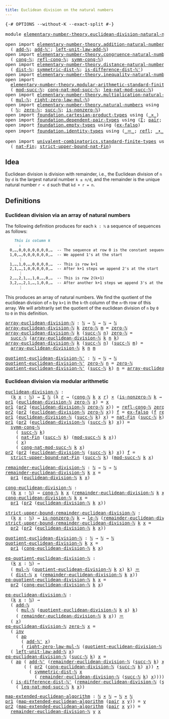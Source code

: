 ```yaml
---
title: Euclidean division on the natural numbers
---
```


<pre class="Agda"><a id="67" class="Symbol">{-#</a> <a id="71" class="Keyword">OPTIONS</a> <a id="79" class="Pragma">--without-K</a> <a id="91" class="Pragma">--exact-split</a> <a id="105" class="Symbol">#-}</a>

<a id="110" class="Keyword">module</a> <a id="117" href="elementary-number-theory.euclidean-division-natural-numbers.html" class="Module">elementary-number-theory.euclidean-division-natural-numbers</a> <a id="177" class="Keyword">where</a>

<a id="184" class="Keyword">open</a> <a id="189" class="Keyword">import</a> <a id="196" href="elementary-number-theory.addition-natural-numbers.html" class="Module">elementary-number-theory.addition-natural-numbers</a> <a id="246" class="Keyword">using</a>
  <a id="254" class="Symbol">(</a> <a id="256" href="elementary-number-theory.addition-natural-numbers.html#1096" class="Function">add-ℕ</a><a id="261" class="Symbol">;</a> <a id="263" href="elementary-number-theory.addition-natural-numbers.html#1169" class="Function">add-ℕ&#39;</a><a id="269" class="Symbol">;</a> <a id="271" href="elementary-number-theory.addition-natural-numbers.html#1464" class="Function">left-unit-law-add-ℕ</a><a id="290" class="Symbol">)</a>
<a id="292" class="Keyword">open</a> <a id="297" class="Keyword">import</a> <a id="304" href="elementary-number-theory.congruence-natural-numbers.html" class="Module">elementary-number-theory.congruence-natural-numbers</a> <a id="356" class="Keyword">using</a>
  <a id="364" class="Symbol">(</a> <a id="366" href="elementary-number-theory.congruence-natural-numbers.html#1636" class="Function">cong-ℕ</a><a id="372" class="Symbol">;</a> <a id="374" href="elementary-number-theory.congruence-natural-numbers.html#2602" class="Function">refl-cong-ℕ</a><a id="385" class="Symbol">;</a> <a id="387" href="elementary-number-theory.congruence-natural-numbers.html#2882" class="Function">symm-cong-ℕ</a><a id="398" class="Symbol">)</a>
<a id="400" class="Keyword">open</a> <a id="405" class="Keyword">import</a> <a id="412" href="elementary-number-theory.distance-natural-numbers.html" class="Module">elementary-number-theory.distance-natural-numbers</a> <a id="462" class="Keyword">using</a>
  <a id="470" class="Symbol">(</a> <a id="472" href="elementary-number-theory.distance-natural-numbers.html#1255" class="Function">dist-ℕ</a><a id="478" class="Symbol">;</a> <a id="480" href="elementary-number-theory.distance-natural-numbers.html#2322" class="Function">symmetric-dist-ℕ</a><a id="496" class="Symbol">;</a> <a id="498" href="elementary-number-theory.distance-natural-numbers.html#9708" class="Function">is-difference-dist-ℕ&#39;</a><a id="519" class="Symbol">)</a>
<a id="521" class="Keyword">open</a> <a id="526" class="Keyword">import</a> <a id="533" href="elementary-number-theory.inequality-natural-numbers.html" class="Module">elementary-number-theory.inequality-natural-numbers</a> <a id="585" class="Keyword">using</a> <a id="591" class="Symbol">(</a><a id="592" href="elementary-number-theory.inequality-natural-numbers.html#2079" class="Function">le-ℕ</a><a id="596" class="Symbol">)</a>
<a id="598" class="Keyword">open</a> <a id="603" class="Keyword">import</a>
  <a id="612" href="elementary-number-theory.modular-arithmetic-standard-finite-types.html" class="Module">elementary-number-theory.modular-arithmetic-standard-finite-types</a> <a id="678" class="Keyword">using</a>
  <a id="686" class="Symbol">(</a> <a id="688" href="elementary-number-theory.modular-arithmetic-standard-finite-types.html#2844" class="Function">mod-succ-ℕ</a><a id="698" class="Symbol">;</a> <a id="700" href="elementary-number-theory.modular-arithmetic-standard-finite-types.html#3602" class="Function">cong-nat-mod-succ-ℕ</a><a id="719" class="Symbol">;</a> <a id="721" href="elementary-number-theory.modular-arithmetic-standard-finite-types.html#32991" class="Function">leq-nat-mod-succ-ℕ</a><a id="739" class="Symbol">)</a>
<a id="741" class="Keyword">open</a> <a id="746" class="Keyword">import</a> <a id="753" href="elementary-number-theory.multiplication-natural-numbers.html" class="Module">elementary-number-theory.multiplication-natural-numbers</a> <a id="809" class="Keyword">using</a>
  <a id="817" class="Symbol">(</a> <a id="819" href="elementary-number-theory.multiplication-natural-numbers.html#1286" class="Function">mul-ℕ</a><a id="824" class="Symbol">;</a> <a id="826" href="elementary-number-theory.multiplication-natural-numbers.html#1815" class="Function">right-zero-law-mul-ℕ</a><a id="846" class="Symbol">)</a>
<a id="848" class="Keyword">open</a> <a id="853" class="Keyword">import</a> <a id="860" href="elementary-number-theory.natural-numbers.html" class="Module">elementary-number-theory.natural-numbers</a> <a id="901" class="Keyword">using</a>
  <a id="909" class="Symbol">(</a> <a id="911" href="elementary-number-theory.natural-numbers.html#1530" class="Datatype">ℕ</a><a id="912" class="Symbol">;</a> <a id="914" href="elementary-number-theory.natural-numbers.html#1551" class="InductiveConstructor">zero-ℕ</a><a id="920" class="Symbol">;</a> <a id="922" href="elementary-number-theory.natural-numbers.html#1564" class="InductiveConstructor">succ-ℕ</a><a id="928" class="Symbol">;</a> <a id="930" href="elementary-number-theory.natural-numbers.html#2011" class="Function">is-nonzero-ℕ</a><a id="942" class="Symbol">)</a>
<a id="944" class="Keyword">open</a> <a id="949" class="Keyword">import</a> <a id="956" href="foundation.cartesian-product-types.html" class="Module">foundation.cartesian-product-types</a> <a id="991" class="Keyword">using</a> <a id="997" class="Symbol">(</a><a id="998" href="foundation-core.cartesian-product-types.html#590" class="Function Operator">_×_</a><a id="1001" class="Symbol">)</a>
<a id="1003" class="Keyword">open</a> <a id="1008" class="Keyword">import</a> <a id="1015" href="foundation.dependent-pair-types.html" class="Module">foundation.dependent-pair-types</a> <a id="1047" class="Keyword">using</a> <a id="1053" class="Symbol">(</a><a id="1054" href="foundation-core.dependent-pair-types.html#515" class="Record">Σ</a><a id="1055" class="Symbol">;</a> <a id="1057" href="foundation-core.dependent-pair-types.html#588" class="InductiveConstructor">pair</a><a id="1061" class="Symbol">;</a> <a id="1063" href="foundation-core.dependent-pair-types.html#605" class="Field">pr1</a><a id="1066" class="Symbol">;</a> <a id="1068" href="foundation-core.dependent-pair-types.html#617" class="Field">pr2</a><a id="1071" class="Symbol">)</a>
<a id="1073" class="Keyword">open</a> <a id="1078" class="Keyword">import</a> <a id="1085" href="foundation.empty-types.html" class="Module">foundation.empty-types</a> <a id="1108" class="Keyword">using</a> <a id="1114" class="Symbol">(</a><a id="1115" href="foundation-core.empty-types.html#1160" class="Function">ex-falso</a><a id="1123" class="Symbol">)</a>
<a id="1125" class="Keyword">open</a> <a id="1130" class="Keyword">import</a> <a id="1137" href="foundation.identity-types.html" class="Module">foundation.identity-types</a> <a id="1163" class="Keyword">using</a> <a id="1169" class="Symbol">(</a><a id="1170" href="foundation-core.identity-types.html#1865" class="Function Operator">_＝_</a><a id="1173" class="Symbol">;</a> <a id="1175" href="foundation-core.identity-types.html#1820" class="InductiveConstructor">refl</a><a id="1179" class="Symbol">;</a> <a id="1181" href="foundation-core.identity-types.html#2425" class="Function Operator">_∙_</a><a id="1184" class="Symbol">;</a> <a id="1186" href="foundation-core.identity-types.html#2729" class="Function">inv</a><a id="1189" class="Symbol">;</a> <a id="1191" href="foundation-core.identity-types.html#4003" class="Function">ap</a><a id="1193" class="Symbol">)</a>

<a id="1196" class="Keyword">open</a> <a id="1201" class="Keyword">import</a> <a id="1208" href="univalent-combinatorics.standard-finite-types.html" class="Module">univalent-combinatorics.standard-finite-types</a> <a id="1254" class="Keyword">using</a>
  <a id="1262" class="Symbol">(</a> <a id="1264" href="univalent-combinatorics.standard-finite-types.html#5339" class="Function">nat-Fin</a><a id="1271" class="Symbol">;</a> <a id="1273" href="univalent-combinatorics.standard-finite-types.html#5442" class="Function">strict-upper-bound-nat-Fin</a><a id="1299" class="Symbol">)</a>
</pre>
## Idea

Euclidean division is division with remainder, i.e., the Euclidean division of `n` by `d` is the largest natural number `k ≤ n/d`, and the remainder is the unique natural number `r < d` such that `kd + r = n`.

## Definitions

### Euclidean division via an array of natural numbers

The following definition produces for each `k : ℕ` a sequence of sequences as follows:

```md
    This is column k
      ↓
  0,…,0,0,0,0,0,0,0,…  -- The sequence at row 0 is the constant sequence
  1,0,…,0,0,0,0,0,0,…  -- We append 1's at the start
      ⋮
  1,…,1,0,…,0,0,0,0,…  -- This is row k+1    
  2,1,…,1,0,0,0,0,0,…  -- After k+1 steps we append 2's at the start
      ⋮
  2,…,2,1,…,1,0,…,0,…  -- This is row 2(k+1)
  3,2,…,2,1,…,1,0,0,…  -- After another k+1 steps we append 3's at the start
      ⋮
```

This produces an array of natural numbers. We find the quotient of the euclidean division of `n` by `k+1` in the `k`-th column of the `n`-th row of this array. We will arbitrarily set the quotient of the euclidean division of `n` by `0` to `0` in this definition.

<pre class="Agda"><a id="array-euclidean-division-ℕ"></a><a id="2386" href="elementary-number-theory.euclidean-division-natural-numbers.html#2386" class="Function">array-euclidean-division-ℕ</a> <a id="2413" class="Symbol">:</a> <a id="2415" href="elementary-number-theory.natural-numbers.html#1530" class="Datatype">ℕ</a> <a id="2417" class="Symbol">→</a> <a id="2419" href="elementary-number-theory.natural-numbers.html#1530" class="Datatype">ℕ</a> <a id="2421" class="Symbol">→</a> <a id="2423" href="elementary-number-theory.natural-numbers.html#1530" class="Datatype">ℕ</a> <a id="2425" class="Symbol">→</a> <a id="2427" href="elementary-number-theory.natural-numbers.html#1530" class="Datatype">ℕ</a>
<a id="2429" href="elementary-number-theory.euclidean-division-natural-numbers.html#2386" class="Function">array-euclidean-division-ℕ</a> <a id="2456" href="elementary-number-theory.euclidean-division-natural-numbers.html#2456" class="Bound">k</a> <a id="2458" href="elementary-number-theory.natural-numbers.html#1551" class="InductiveConstructor">zero-ℕ</a> <a id="2465" href="elementary-number-theory.euclidean-division-natural-numbers.html#2465" class="Bound">m</a> <a id="2467" class="Symbol">=</a> <a id="2469" href="elementary-number-theory.natural-numbers.html#1551" class="InductiveConstructor">zero-ℕ</a>
<a id="2476" href="elementary-number-theory.euclidean-division-natural-numbers.html#2386" class="Function">array-euclidean-division-ℕ</a> <a id="2503" href="elementary-number-theory.euclidean-division-natural-numbers.html#2503" class="Bound">k</a> <a id="2505" class="Symbol">(</a><a id="2506" href="elementary-number-theory.natural-numbers.html#1564" class="InductiveConstructor">succ-ℕ</a> <a id="2513" href="elementary-number-theory.euclidean-division-natural-numbers.html#2513" class="Bound">n</a><a id="2514" class="Symbol">)</a> <a id="2516" href="elementary-number-theory.natural-numbers.html#1551" class="InductiveConstructor">zero-ℕ</a> <a id="2523" class="Symbol">=</a>
  <a id="2527" href="elementary-number-theory.natural-numbers.html#1564" class="InductiveConstructor">succ-ℕ</a> <a id="2534" class="Symbol">(</a><a id="2535" href="elementary-number-theory.euclidean-division-natural-numbers.html#2386" class="Function">array-euclidean-division-ℕ</a> <a id="2562" href="elementary-number-theory.euclidean-division-natural-numbers.html#2503" class="Bound">k</a> <a id="2564" href="elementary-number-theory.euclidean-division-natural-numbers.html#2513" class="Bound">n</a> <a id="2566" href="elementary-number-theory.euclidean-division-natural-numbers.html#2503" class="Bound">k</a><a id="2567" class="Symbol">)</a>
<a id="2569" href="elementary-number-theory.euclidean-division-natural-numbers.html#2386" class="Function">array-euclidean-division-ℕ</a> <a id="2596" href="elementary-number-theory.euclidean-division-natural-numbers.html#2596" class="Bound">k</a> <a id="2598" class="Symbol">(</a><a id="2599" href="elementary-number-theory.natural-numbers.html#1564" class="InductiveConstructor">succ-ℕ</a> <a id="2606" href="elementary-number-theory.euclidean-division-natural-numbers.html#2606" class="Bound">n</a><a id="2607" class="Symbol">)</a> <a id="2609" class="Symbol">(</a><a id="2610" href="elementary-number-theory.natural-numbers.html#1564" class="InductiveConstructor">succ-ℕ</a> <a id="2617" href="elementary-number-theory.euclidean-division-natural-numbers.html#2617" class="Bound">m</a><a id="2618" class="Symbol">)</a> <a id="2620" class="Symbol">=</a>
  <a id="2624" href="elementary-number-theory.euclidean-division-natural-numbers.html#2386" class="Function">array-euclidean-division-ℕ</a> <a id="2651" href="elementary-number-theory.euclidean-division-natural-numbers.html#2596" class="Bound">k</a> <a id="2653" href="elementary-number-theory.euclidean-division-natural-numbers.html#2606" class="Bound">n</a> <a id="2655" href="elementary-number-theory.euclidean-division-natural-numbers.html#2617" class="Bound">m</a>

<a id="quotient-euclidean-division-ℕ&#39;"></a><a id="2658" href="elementary-number-theory.euclidean-division-natural-numbers.html#2658" class="Function">quotient-euclidean-division-ℕ&#39;</a> <a id="2689" class="Symbol">:</a> <a id="2691" href="elementary-number-theory.natural-numbers.html#1530" class="Datatype">ℕ</a> <a id="2693" class="Symbol">→</a> <a id="2695" href="elementary-number-theory.natural-numbers.html#1530" class="Datatype">ℕ</a> <a id="2697" class="Symbol">→</a> <a id="2699" href="elementary-number-theory.natural-numbers.html#1530" class="Datatype">ℕ</a>
<a id="2701" href="elementary-number-theory.euclidean-division-natural-numbers.html#2658" class="Function">quotient-euclidean-division-ℕ&#39;</a> <a id="2732" href="elementary-number-theory.natural-numbers.html#1551" class="InductiveConstructor">zero-ℕ</a> <a id="2739" href="elementary-number-theory.euclidean-division-natural-numbers.html#2739" class="Bound">n</a> <a id="2741" class="Symbol">=</a> <a id="2743" href="elementary-number-theory.natural-numbers.html#1551" class="InductiveConstructor">zero-ℕ</a>
<a id="2750" href="elementary-number-theory.euclidean-division-natural-numbers.html#2658" class="Function">quotient-euclidean-division-ℕ&#39;</a> <a id="2781" class="Symbol">(</a><a id="2782" href="elementary-number-theory.natural-numbers.html#1564" class="InductiveConstructor">succ-ℕ</a> <a id="2789" href="elementary-number-theory.euclidean-division-natural-numbers.html#2789" class="Bound">k</a><a id="2790" class="Symbol">)</a> <a id="2792" href="elementary-number-theory.euclidean-division-natural-numbers.html#2792" class="Bound">n</a> <a id="2794" class="Symbol">=</a> <a id="2796" href="elementary-number-theory.euclidean-division-natural-numbers.html#2386" class="Function">array-euclidean-division-ℕ</a> <a id="2823" href="elementary-number-theory.euclidean-division-natural-numbers.html#2789" class="Bound">k</a> <a id="2825" href="elementary-number-theory.euclidean-division-natural-numbers.html#2792" class="Bound">n</a> <a id="2827" href="elementary-number-theory.euclidean-division-natural-numbers.html#2789" class="Bound">k</a>  
</pre>
### Euclidean division via modular arithmetic

<pre class="Agda"><a id="euclidean-division-ℕ"></a><a id="2891" href="elementary-number-theory.euclidean-division-natural-numbers.html#2891" class="Function">euclidean-division-ℕ</a> <a id="2912" class="Symbol">:</a>
  <a id="2916" class="Symbol">(</a><a id="2917" href="elementary-number-theory.euclidean-division-natural-numbers.html#2917" class="Bound">k</a> <a id="2919" href="elementary-number-theory.euclidean-division-natural-numbers.html#2919" class="Bound">x</a> <a id="2921" class="Symbol">:</a> <a id="2923" href="elementary-number-theory.natural-numbers.html#1530" class="Datatype">ℕ</a><a id="2924" class="Symbol">)</a> <a id="2926" class="Symbol">→</a> <a id="2928" href="foundation-core.dependent-pair-types.html#515" class="Record">Σ</a> <a id="2930" href="elementary-number-theory.natural-numbers.html#1530" class="Datatype">ℕ</a> <a id="2932" class="Symbol">(λ</a> <a id="2935" href="elementary-number-theory.euclidean-division-natural-numbers.html#2935" class="Bound">r</a> <a id="2937" class="Symbol">→</a> <a id="2939" class="Symbol">(</a><a id="2940" href="elementary-number-theory.congruence-natural-numbers.html#1636" class="Function">cong-ℕ</a> <a id="2947" href="elementary-number-theory.euclidean-division-natural-numbers.html#2917" class="Bound">k</a> <a id="2949" href="elementary-number-theory.euclidean-division-natural-numbers.html#2919" class="Bound">x</a> <a id="2951" href="elementary-number-theory.euclidean-division-natural-numbers.html#2935" class="Bound">r</a><a id="2952" class="Symbol">)</a> <a id="2954" href="foundation-core.cartesian-product-types.html#590" class="Function Operator">×</a> <a id="2956" class="Symbol">(</a><a id="2957" href="elementary-number-theory.natural-numbers.html#2011" class="Function">is-nonzero-ℕ</a> <a id="2970" href="elementary-number-theory.euclidean-division-natural-numbers.html#2917" class="Bound">k</a> <a id="2972" class="Symbol">→</a> <a id="2974" href="elementary-number-theory.inequality-natural-numbers.html#2079" class="Function">le-ℕ</a> <a id="2979" href="elementary-number-theory.euclidean-division-natural-numbers.html#2935" class="Bound">r</a> <a id="2981" href="elementary-number-theory.euclidean-division-natural-numbers.html#2917" class="Bound">k</a><a id="2982" class="Symbol">))</a>
<a id="2985" href="foundation-core.dependent-pair-types.html#605" class="Field">pr1</a> <a id="2989" class="Symbol">(</a><a id="2990" href="elementary-number-theory.euclidean-division-natural-numbers.html#2891" class="Function">euclidean-division-ℕ</a> <a id="3011" href="elementary-number-theory.natural-numbers.html#1551" class="InductiveConstructor">zero-ℕ</a> <a id="3018" href="elementary-number-theory.euclidean-division-natural-numbers.html#3018" class="Bound">x</a><a id="3019" class="Symbol">)</a> <a id="3021" class="Symbol">=</a> <a id="3023" href="elementary-number-theory.euclidean-division-natural-numbers.html#3018" class="Bound">x</a>
<a id="3025" href="foundation-core.dependent-pair-types.html#605" class="Field">pr1</a> <a id="3029" class="Symbol">(</a><a id="3030" href="foundation-core.dependent-pair-types.html#617" class="Field">pr2</a> <a id="3034" class="Symbol">(</a><a id="3035" href="elementary-number-theory.euclidean-division-natural-numbers.html#2891" class="Function">euclidean-division-ℕ</a> <a id="3056" href="elementary-number-theory.natural-numbers.html#1551" class="InductiveConstructor">zero-ℕ</a> <a id="3063" href="elementary-number-theory.euclidean-division-natural-numbers.html#3063" class="Bound">x</a><a id="3064" class="Symbol">))</a> <a id="3067" class="Symbol">=</a> <a id="3069" href="elementary-number-theory.congruence-natural-numbers.html#2602" class="Function">refl-cong-ℕ</a> <a id="3081" href="elementary-number-theory.natural-numbers.html#1551" class="InductiveConstructor">zero-ℕ</a> <a id="3088" href="elementary-number-theory.euclidean-division-natural-numbers.html#3063" class="Bound">x</a>
<a id="3090" href="foundation-core.dependent-pair-types.html#617" class="Field">pr2</a> <a id="3094" class="Symbol">(</a><a id="3095" href="foundation-core.dependent-pair-types.html#617" class="Field">pr2</a> <a id="3099" class="Symbol">(</a><a id="3100" href="elementary-number-theory.euclidean-division-natural-numbers.html#2891" class="Function">euclidean-division-ℕ</a> <a id="3121" href="elementary-number-theory.natural-numbers.html#1551" class="InductiveConstructor">zero-ℕ</a> <a id="3128" href="elementary-number-theory.euclidean-division-natural-numbers.html#3128" class="Bound">x</a><a id="3129" class="Symbol">))</a> <a id="3132" href="elementary-number-theory.euclidean-division-natural-numbers.html#3132" class="Bound">f</a> <a id="3134" class="Symbol">=</a> <a id="3136" href="foundation-core.empty-types.html#1160" class="Function">ex-falso</a> <a id="3145" class="Symbol">(</a><a id="3146" href="elementary-number-theory.euclidean-division-natural-numbers.html#3132" class="Bound">f</a> <a id="3148" href="foundation-core.identity-types.html#1820" class="InductiveConstructor">refl</a><a id="3152" class="Symbol">)</a>
<a id="3154" href="foundation-core.dependent-pair-types.html#605" class="Field">pr1</a> <a id="3158" class="Symbol">(</a><a id="3159" href="elementary-number-theory.euclidean-division-natural-numbers.html#2891" class="Function">euclidean-division-ℕ</a> <a id="3180" class="Symbol">(</a><a id="3181" href="elementary-number-theory.natural-numbers.html#1564" class="InductiveConstructor">succ-ℕ</a> <a id="3188" href="elementary-number-theory.euclidean-division-natural-numbers.html#3188" class="Bound">k</a><a id="3189" class="Symbol">)</a> <a id="3191" href="elementary-number-theory.euclidean-division-natural-numbers.html#3191" class="Bound">x</a><a id="3192" class="Symbol">)</a> <a id="3194" class="Symbol">=</a> <a id="3196" href="univalent-combinatorics.standard-finite-types.html#5339" class="Function">nat-Fin</a> <a id="3204" class="Symbol">(</a><a id="3205" href="elementary-number-theory.natural-numbers.html#1564" class="InductiveConstructor">succ-ℕ</a> <a id="3212" href="elementary-number-theory.euclidean-division-natural-numbers.html#3188" class="Bound">k</a><a id="3213" class="Symbol">)</a> <a id="3215" class="Symbol">(</a><a id="3216" href="elementary-number-theory.modular-arithmetic-standard-finite-types.html#2844" class="Function">mod-succ-ℕ</a> <a id="3227" href="elementary-number-theory.euclidean-division-natural-numbers.html#3188" class="Bound">k</a> <a id="3229" href="elementary-number-theory.euclidean-division-natural-numbers.html#3191" class="Bound">x</a><a id="3230" class="Symbol">)</a>
<a id="3232" href="foundation-core.dependent-pair-types.html#605" class="Field">pr1</a> <a id="3236" class="Symbol">(</a><a id="3237" href="foundation-core.dependent-pair-types.html#617" class="Field">pr2</a> <a id="3241" class="Symbol">(</a><a id="3242" href="elementary-number-theory.euclidean-division-natural-numbers.html#2891" class="Function">euclidean-division-ℕ</a> <a id="3263" class="Symbol">(</a><a id="3264" href="elementary-number-theory.natural-numbers.html#1564" class="InductiveConstructor">succ-ℕ</a> <a id="3271" href="elementary-number-theory.euclidean-division-natural-numbers.html#3271" class="Bound">k</a><a id="3272" class="Symbol">)</a> <a id="3274" href="elementary-number-theory.euclidean-division-natural-numbers.html#3274" class="Bound">x</a><a id="3275" class="Symbol">))</a> <a id="3278" class="Symbol">=</a>
  <a id="3282" href="elementary-number-theory.congruence-natural-numbers.html#2882" class="Function">symm-cong-ℕ</a>
    <a id="3298" class="Symbol">(</a> <a id="3300" href="elementary-number-theory.natural-numbers.html#1564" class="InductiveConstructor">succ-ℕ</a> <a id="3307" href="elementary-number-theory.euclidean-division-natural-numbers.html#3271" class="Bound">k</a><a id="3308" class="Symbol">)</a>
    <a id="3314" class="Symbol">(</a> <a id="3316" href="univalent-combinatorics.standard-finite-types.html#5339" class="Function">nat-Fin</a> <a id="3324" class="Symbol">(</a><a id="3325" href="elementary-number-theory.natural-numbers.html#1564" class="InductiveConstructor">succ-ℕ</a> <a id="3332" href="elementary-number-theory.euclidean-division-natural-numbers.html#3271" class="Bound">k</a><a id="3333" class="Symbol">)</a> <a id="3335" class="Symbol">(</a><a id="3336" href="elementary-number-theory.modular-arithmetic-standard-finite-types.html#2844" class="Function">mod-succ-ℕ</a> <a id="3347" href="elementary-number-theory.euclidean-division-natural-numbers.html#3271" class="Bound">k</a> <a id="3349" href="elementary-number-theory.euclidean-division-natural-numbers.html#3274" class="Bound">x</a><a id="3350" class="Symbol">))</a>
    <a id="3357" class="Symbol">(</a> <a id="3359" href="elementary-number-theory.euclidean-division-natural-numbers.html#3274" class="Bound">x</a><a id="3360" class="Symbol">)</a>
    <a id="3366" class="Symbol">(</a> <a id="3368" href="elementary-number-theory.modular-arithmetic-standard-finite-types.html#3602" class="Function">cong-nat-mod-succ-ℕ</a> <a id="3388" href="elementary-number-theory.euclidean-division-natural-numbers.html#3271" class="Bound">k</a> <a id="3390" href="elementary-number-theory.euclidean-division-natural-numbers.html#3274" class="Bound">x</a><a id="3391" class="Symbol">)</a>
<a id="3393" href="foundation-core.dependent-pair-types.html#617" class="Field">pr2</a> <a id="3397" class="Symbol">(</a><a id="3398" href="foundation-core.dependent-pair-types.html#617" class="Field">pr2</a> <a id="3402" class="Symbol">(</a><a id="3403" href="elementary-number-theory.euclidean-division-natural-numbers.html#2891" class="Function">euclidean-division-ℕ</a> <a id="3424" class="Symbol">(</a><a id="3425" href="elementary-number-theory.natural-numbers.html#1564" class="InductiveConstructor">succ-ℕ</a> <a id="3432" href="elementary-number-theory.euclidean-division-natural-numbers.html#3432" class="Bound">k</a><a id="3433" class="Symbol">)</a> <a id="3435" href="elementary-number-theory.euclidean-division-natural-numbers.html#3435" class="Bound">x</a><a id="3436" class="Symbol">))</a> <a id="3439" href="elementary-number-theory.euclidean-division-natural-numbers.html#3439" class="Bound">f</a> <a id="3441" class="Symbol">=</a>
  <a id="3445" href="univalent-combinatorics.standard-finite-types.html#5442" class="Function">strict-upper-bound-nat-Fin</a> <a id="3472" class="Symbol">(</a><a id="3473" href="elementary-number-theory.natural-numbers.html#1564" class="InductiveConstructor">succ-ℕ</a> <a id="3480" href="elementary-number-theory.euclidean-division-natural-numbers.html#3432" class="Bound">k</a><a id="3481" class="Symbol">)</a> <a id="3483" class="Symbol">(</a><a id="3484" href="elementary-number-theory.modular-arithmetic-standard-finite-types.html#2844" class="Function">mod-succ-ℕ</a> <a id="3495" href="elementary-number-theory.euclidean-division-natural-numbers.html#3432" class="Bound">k</a> <a id="3497" href="elementary-number-theory.euclidean-division-natural-numbers.html#3435" class="Bound">x</a><a id="3498" class="Symbol">)</a>

<a id="remainder-euclidean-division-ℕ"></a><a id="3501" href="elementary-number-theory.euclidean-division-natural-numbers.html#3501" class="Function">remainder-euclidean-division-ℕ</a> <a id="3532" class="Symbol">:</a> <a id="3534" href="elementary-number-theory.natural-numbers.html#1530" class="Datatype">ℕ</a> <a id="3536" class="Symbol">→</a> <a id="3538" href="elementary-number-theory.natural-numbers.html#1530" class="Datatype">ℕ</a> <a id="3540" class="Symbol">→</a> <a id="3542" href="elementary-number-theory.natural-numbers.html#1530" class="Datatype">ℕ</a>
<a id="3544" href="elementary-number-theory.euclidean-division-natural-numbers.html#3501" class="Function">remainder-euclidean-division-ℕ</a> <a id="3575" href="elementary-number-theory.euclidean-division-natural-numbers.html#3575" class="Bound">k</a> <a id="3577" href="elementary-number-theory.euclidean-division-natural-numbers.html#3577" class="Bound">x</a> <a id="3579" class="Symbol">=</a>
  <a id="3583" href="foundation-core.dependent-pair-types.html#605" class="Field">pr1</a> <a id="3587" class="Symbol">(</a><a id="3588" href="elementary-number-theory.euclidean-division-natural-numbers.html#2891" class="Function">euclidean-division-ℕ</a> <a id="3609" href="elementary-number-theory.euclidean-division-natural-numbers.html#3575" class="Bound">k</a> <a id="3611" href="elementary-number-theory.euclidean-division-natural-numbers.html#3577" class="Bound">x</a><a id="3612" class="Symbol">)</a>

<a id="cong-euclidean-division-ℕ"></a><a id="3615" href="elementary-number-theory.euclidean-division-natural-numbers.html#3615" class="Function">cong-euclidean-division-ℕ</a> <a id="3641" class="Symbol">:</a>
  <a id="3645" class="Symbol">(</a><a id="3646" href="elementary-number-theory.euclidean-division-natural-numbers.html#3646" class="Bound">k</a> <a id="3648" href="elementary-number-theory.euclidean-division-natural-numbers.html#3648" class="Bound">x</a> <a id="3650" class="Symbol">:</a> <a id="3652" href="elementary-number-theory.natural-numbers.html#1530" class="Datatype">ℕ</a><a id="3653" class="Symbol">)</a> <a id="3655" class="Symbol">→</a> <a id="3657" href="elementary-number-theory.congruence-natural-numbers.html#1636" class="Function">cong-ℕ</a> <a id="3664" href="elementary-number-theory.euclidean-division-natural-numbers.html#3646" class="Bound">k</a> <a id="3666" href="elementary-number-theory.euclidean-division-natural-numbers.html#3648" class="Bound">x</a> <a id="3668" class="Symbol">(</a><a id="3669" href="elementary-number-theory.euclidean-division-natural-numbers.html#3501" class="Function">remainder-euclidean-division-ℕ</a> <a id="3700" href="elementary-number-theory.euclidean-division-natural-numbers.html#3646" class="Bound">k</a> <a id="3702" href="elementary-number-theory.euclidean-division-natural-numbers.html#3648" class="Bound">x</a><a id="3703" class="Symbol">)</a>
<a id="3705" href="elementary-number-theory.euclidean-division-natural-numbers.html#3615" class="Function">cong-euclidean-division-ℕ</a> <a id="3731" href="elementary-number-theory.euclidean-division-natural-numbers.html#3731" class="Bound">k</a> <a id="3733" href="elementary-number-theory.euclidean-division-natural-numbers.html#3733" class="Bound">x</a> <a id="3735" class="Symbol">=</a>
  <a id="3739" href="foundation-core.dependent-pair-types.html#605" class="Field">pr1</a> <a id="3743" class="Symbol">(</a><a id="3744" href="foundation-core.dependent-pair-types.html#617" class="Field">pr2</a> <a id="3748" class="Symbol">(</a><a id="3749" href="elementary-number-theory.euclidean-division-natural-numbers.html#2891" class="Function">euclidean-division-ℕ</a> <a id="3770" href="elementary-number-theory.euclidean-division-natural-numbers.html#3731" class="Bound">k</a> <a id="3772" href="elementary-number-theory.euclidean-division-natural-numbers.html#3733" class="Bound">x</a><a id="3773" class="Symbol">))</a>

<a id="strict-upper-bound-remainder-euclidean-division-ℕ"></a><a id="3777" href="elementary-number-theory.euclidean-division-natural-numbers.html#3777" class="Function">strict-upper-bound-remainder-euclidean-division-ℕ</a> <a id="3827" class="Symbol">:</a>
  <a id="3831" class="Symbol">(</a><a id="3832" href="elementary-number-theory.euclidean-division-natural-numbers.html#3832" class="Bound">k</a> <a id="3834" href="elementary-number-theory.euclidean-division-natural-numbers.html#3834" class="Bound">x</a> <a id="3836" class="Symbol">:</a> <a id="3838" href="elementary-number-theory.natural-numbers.html#1530" class="Datatype">ℕ</a><a id="3839" class="Symbol">)</a> <a id="3841" class="Symbol">→</a> <a id="3843" href="elementary-number-theory.natural-numbers.html#2011" class="Function">is-nonzero-ℕ</a> <a id="3856" href="elementary-number-theory.euclidean-division-natural-numbers.html#3832" class="Bound">k</a> <a id="3858" class="Symbol">→</a> <a id="3860" href="elementary-number-theory.inequality-natural-numbers.html#2079" class="Function">le-ℕ</a> <a id="3865" class="Symbol">(</a><a id="3866" href="elementary-number-theory.euclidean-division-natural-numbers.html#3501" class="Function">remainder-euclidean-division-ℕ</a> <a id="3897" href="elementary-number-theory.euclidean-division-natural-numbers.html#3832" class="Bound">k</a> <a id="3899" href="elementary-number-theory.euclidean-division-natural-numbers.html#3834" class="Bound">x</a><a id="3900" class="Symbol">)</a> <a id="3902" href="elementary-number-theory.euclidean-division-natural-numbers.html#3832" class="Bound">k</a>
<a id="3904" href="elementary-number-theory.euclidean-division-natural-numbers.html#3777" class="Function">strict-upper-bound-remainder-euclidean-division-ℕ</a> <a id="3954" href="elementary-number-theory.euclidean-division-natural-numbers.html#3954" class="Bound">k</a> <a id="3956" href="elementary-number-theory.euclidean-division-natural-numbers.html#3956" class="Bound">x</a> <a id="3958" class="Symbol">=</a>
  <a id="3962" href="foundation-core.dependent-pair-types.html#617" class="Field">pr2</a> <a id="3966" class="Symbol">(</a><a id="3967" href="foundation-core.dependent-pair-types.html#617" class="Field">pr2</a> <a id="3971" class="Symbol">(</a><a id="3972" href="elementary-number-theory.euclidean-division-natural-numbers.html#2891" class="Function">euclidean-division-ℕ</a> <a id="3993" href="elementary-number-theory.euclidean-division-natural-numbers.html#3954" class="Bound">k</a> <a id="3995" href="elementary-number-theory.euclidean-division-natural-numbers.html#3956" class="Bound">x</a><a id="3996" class="Symbol">))</a>

<a id="quotient-euclidean-division-ℕ"></a><a id="4000" href="elementary-number-theory.euclidean-division-natural-numbers.html#4000" class="Function">quotient-euclidean-division-ℕ</a> <a id="4030" class="Symbol">:</a> <a id="4032" href="elementary-number-theory.natural-numbers.html#1530" class="Datatype">ℕ</a> <a id="4034" class="Symbol">→</a> <a id="4036" href="elementary-number-theory.natural-numbers.html#1530" class="Datatype">ℕ</a> <a id="4038" class="Symbol">→</a> <a id="4040" href="elementary-number-theory.natural-numbers.html#1530" class="Datatype">ℕ</a>
<a id="4042" href="elementary-number-theory.euclidean-division-natural-numbers.html#4000" class="Function">quotient-euclidean-division-ℕ</a> <a id="4072" href="elementary-number-theory.euclidean-division-natural-numbers.html#4072" class="Bound">k</a> <a id="4074" href="elementary-number-theory.euclidean-division-natural-numbers.html#4074" class="Bound">x</a> <a id="4076" class="Symbol">=</a>
  <a id="4080" href="foundation-core.dependent-pair-types.html#605" class="Field">pr1</a> <a id="4084" class="Symbol">(</a><a id="4085" href="elementary-number-theory.euclidean-division-natural-numbers.html#3615" class="Function">cong-euclidean-division-ℕ</a> <a id="4111" href="elementary-number-theory.euclidean-division-natural-numbers.html#4072" class="Bound">k</a> <a id="4113" href="elementary-number-theory.euclidean-division-natural-numbers.html#4074" class="Bound">x</a><a id="4114" class="Symbol">)</a>

<a id="eq-quotient-euclidean-division-ℕ"></a><a id="4117" href="elementary-number-theory.euclidean-division-natural-numbers.html#4117" class="Function">eq-quotient-euclidean-division-ℕ</a> <a id="4150" class="Symbol">:</a>
  <a id="4154" class="Symbol">(</a><a id="4155" href="elementary-number-theory.euclidean-division-natural-numbers.html#4155" class="Bound">k</a> <a id="4157" href="elementary-number-theory.euclidean-division-natural-numbers.html#4157" class="Bound">x</a> <a id="4159" class="Symbol">:</a> <a id="4161" href="elementary-number-theory.natural-numbers.html#1530" class="Datatype">ℕ</a><a id="4162" class="Symbol">)</a> <a id="4164" class="Symbol">→</a>
  <a id="4168" class="Symbol">(</a> <a id="4170" href="elementary-number-theory.multiplication-natural-numbers.html#1286" class="Function">mul-ℕ</a> <a id="4176" class="Symbol">(</a><a id="4177" href="elementary-number-theory.euclidean-division-natural-numbers.html#4000" class="Function">quotient-euclidean-division-ℕ</a> <a id="4207" href="elementary-number-theory.euclidean-division-natural-numbers.html#4155" class="Bound">k</a> <a id="4209" href="elementary-number-theory.euclidean-division-natural-numbers.html#4157" class="Bound">x</a><a id="4210" class="Symbol">)</a> <a id="4212" href="elementary-number-theory.euclidean-division-natural-numbers.html#4155" class="Bound">k</a><a id="4213" class="Symbol">)</a> <a id="4215" href="foundation-core.identity-types.html#1865" class="Function Operator">＝</a>
  <a id="4219" class="Symbol">(</a> <a id="4221" href="elementary-number-theory.distance-natural-numbers.html#1255" class="Function">dist-ℕ</a> <a id="4228" href="elementary-number-theory.euclidean-division-natural-numbers.html#4157" class="Bound">x</a> <a id="4230" class="Symbol">(</a><a id="4231" href="elementary-number-theory.euclidean-division-natural-numbers.html#3501" class="Function">remainder-euclidean-division-ℕ</a> <a id="4262" href="elementary-number-theory.euclidean-division-natural-numbers.html#4155" class="Bound">k</a> <a id="4264" href="elementary-number-theory.euclidean-division-natural-numbers.html#4157" class="Bound">x</a><a id="4265" class="Symbol">))</a>
<a id="4268" href="elementary-number-theory.euclidean-division-natural-numbers.html#4117" class="Function">eq-quotient-euclidean-division-ℕ</a> <a id="4301" href="elementary-number-theory.euclidean-division-natural-numbers.html#4301" class="Bound">k</a> <a id="4303" href="elementary-number-theory.euclidean-division-natural-numbers.html#4303" class="Bound">x</a> <a id="4305" class="Symbol">=</a>
  <a id="4309" href="foundation-core.dependent-pair-types.html#617" class="Field">pr2</a> <a id="4313" class="Symbol">(</a><a id="4314" href="elementary-number-theory.euclidean-division-natural-numbers.html#3615" class="Function">cong-euclidean-division-ℕ</a> <a id="4340" href="elementary-number-theory.euclidean-division-natural-numbers.html#4301" class="Bound">k</a> <a id="4342" href="elementary-number-theory.euclidean-division-natural-numbers.html#4303" class="Bound">x</a><a id="4343" class="Symbol">)</a>

<a id="eq-euclidean-division-ℕ"></a><a id="4346" href="elementary-number-theory.euclidean-division-natural-numbers.html#4346" class="Function">eq-euclidean-division-ℕ</a> <a id="4370" class="Symbol">:</a>
  <a id="4374" class="Symbol">(</a><a id="4375" href="elementary-number-theory.euclidean-division-natural-numbers.html#4375" class="Bound">k</a> <a id="4377" href="elementary-number-theory.euclidean-division-natural-numbers.html#4377" class="Bound">x</a> <a id="4379" class="Symbol">:</a> <a id="4381" href="elementary-number-theory.natural-numbers.html#1530" class="Datatype">ℕ</a><a id="4382" class="Symbol">)</a> <a id="4384" class="Symbol">→</a>
  <a id="4388" class="Symbol">(</a> <a id="4390" href="elementary-number-theory.addition-natural-numbers.html#1096" class="Function">add-ℕ</a>
    <a id="4400" class="Symbol">(</a> <a id="4402" href="elementary-number-theory.multiplication-natural-numbers.html#1286" class="Function">mul-ℕ</a> <a id="4408" class="Symbol">(</a><a id="4409" href="elementary-number-theory.euclidean-division-natural-numbers.html#4000" class="Function">quotient-euclidean-division-ℕ</a> <a id="4439" href="elementary-number-theory.euclidean-division-natural-numbers.html#4375" class="Bound">k</a> <a id="4441" href="elementary-number-theory.euclidean-division-natural-numbers.html#4377" class="Bound">x</a><a id="4442" class="Symbol">)</a> <a id="4444" href="elementary-number-theory.euclidean-division-natural-numbers.html#4375" class="Bound">k</a><a id="4445" class="Symbol">)</a>
    <a id="4451" class="Symbol">(</a> <a id="4453" href="elementary-number-theory.euclidean-division-natural-numbers.html#3501" class="Function">remainder-euclidean-division-ℕ</a> <a id="4484" href="elementary-number-theory.euclidean-division-natural-numbers.html#4375" class="Bound">k</a> <a id="4486" href="elementary-number-theory.euclidean-division-natural-numbers.html#4377" class="Bound">x</a><a id="4487" class="Symbol">))</a> <a id="4490" href="foundation-core.identity-types.html#1865" class="Function Operator">＝</a>
  <a id="4494" class="Symbol">(</a> <a id="4496" href="elementary-number-theory.euclidean-division-natural-numbers.html#4377" class="Bound">x</a><a id="4497" class="Symbol">)</a>
<a id="4499" href="elementary-number-theory.euclidean-division-natural-numbers.html#4346" class="Function">eq-euclidean-division-ℕ</a> <a id="4523" href="elementary-number-theory.natural-numbers.html#1551" class="InductiveConstructor">zero-ℕ</a> <a id="4530" href="elementary-number-theory.euclidean-division-natural-numbers.html#4530" class="Bound">x</a> <a id="4532" class="Symbol">=</a>
  <a id="4536" class="Symbol">(</a> <a id="4538" href="foundation-core.identity-types.html#2729" class="Function">inv</a>
    <a id="4546" class="Symbol">(</a> <a id="4548" href="foundation-core.identity-types.html#4003" class="Function">ap</a>
      <a id="4557" class="Symbol">(</a> <a id="4559" href="elementary-number-theory.addition-natural-numbers.html#1169" class="Function">add-ℕ&#39;</a> <a id="4566" href="elementary-number-theory.euclidean-division-natural-numbers.html#4530" class="Bound">x</a><a id="4567" class="Symbol">)</a>
      <a id="4575" class="Symbol">(</a> <a id="4577" href="elementary-number-theory.multiplication-natural-numbers.html#1815" class="Function">right-zero-law-mul-ℕ</a> <a id="4598" class="Symbol">(</a><a id="4599" href="elementary-number-theory.euclidean-division-natural-numbers.html#4000" class="Function">quotient-euclidean-division-ℕ</a> <a id="4629" href="elementary-number-theory.natural-numbers.html#1551" class="InductiveConstructor">zero-ℕ</a> <a id="4636" href="elementary-number-theory.euclidean-division-natural-numbers.html#4530" class="Bound">x</a><a id="4637" class="Symbol">))))</a> <a id="4642" href="foundation-core.identity-types.html#2425" class="Function Operator">∙</a>
  <a id="4646" class="Symbol">(</a> <a id="4648" href="elementary-number-theory.addition-natural-numbers.html#1464" class="Function">left-unit-law-add-ℕ</a> <a id="4668" href="elementary-number-theory.euclidean-division-natural-numbers.html#4530" class="Bound">x</a><a id="4669" class="Symbol">)</a>
<a id="4671" href="elementary-number-theory.euclidean-division-natural-numbers.html#4346" class="Function">eq-euclidean-division-ℕ</a> <a id="4695" class="Symbol">(</a><a id="4696" href="elementary-number-theory.natural-numbers.html#1564" class="InductiveConstructor">succ-ℕ</a> <a id="4703" href="elementary-number-theory.euclidean-division-natural-numbers.html#4703" class="Bound">k</a><a id="4704" class="Symbol">)</a> <a id="4706" href="elementary-number-theory.euclidean-division-natural-numbers.html#4706" class="Bound">x</a> <a id="4708" class="Symbol">=</a>
  <a id="4712" class="Symbol">(</a> <a id="4714" href="foundation-core.identity-types.html#4003" class="Function">ap</a> <a id="4717" class="Symbol">(</a> <a id="4719" href="elementary-number-theory.addition-natural-numbers.html#1169" class="Function">add-ℕ&#39;</a> <a id="4726" class="Symbol">(</a><a id="4727" href="elementary-number-theory.euclidean-division-natural-numbers.html#3501" class="Function">remainder-euclidean-division-ℕ</a> <a id="4758" class="Symbol">(</a><a id="4759" href="elementary-number-theory.natural-numbers.html#1564" class="InductiveConstructor">succ-ℕ</a> <a id="4766" href="elementary-number-theory.euclidean-division-natural-numbers.html#4703" class="Bound">k</a><a id="4767" class="Symbol">)</a> <a id="4769" href="elementary-number-theory.euclidean-division-natural-numbers.html#4706" class="Bound">x</a><a id="4770" class="Symbol">))</a>
       <a id="4780" class="Symbol">(</a> <a id="4782" class="Symbol">(</a> <a id="4784" href="foundation-core.dependent-pair-types.html#617" class="Field">pr2</a> <a id="4788" class="Symbol">(</a><a id="4789" href="elementary-number-theory.euclidean-division-natural-numbers.html#3615" class="Function">cong-euclidean-division-ℕ</a> <a id="4815" class="Symbol">(</a><a id="4816" href="elementary-number-theory.natural-numbers.html#1564" class="InductiveConstructor">succ-ℕ</a> <a id="4823" href="elementary-number-theory.euclidean-division-natural-numbers.html#4703" class="Bound">k</a><a id="4824" class="Symbol">)</a> <a id="4826" href="elementary-number-theory.euclidean-division-natural-numbers.html#4706" class="Bound">x</a><a id="4827" class="Symbol">))</a> <a id="4830" href="foundation-core.identity-types.html#2425" class="Function Operator">∙</a>
         <a id="4841" class="Symbol">(</a> <a id="4843" href="elementary-number-theory.distance-natural-numbers.html#2322" class="Function">symmetric-dist-ℕ</a> <a id="4860" href="elementary-number-theory.euclidean-division-natural-numbers.html#4706" class="Bound">x</a>
           <a id="4873" class="Symbol">(</a> <a id="4875" href="elementary-number-theory.euclidean-division-natural-numbers.html#3501" class="Function">remainder-euclidean-division-ℕ</a> <a id="4906" class="Symbol">(</a><a id="4907" href="elementary-number-theory.natural-numbers.html#1564" class="InductiveConstructor">succ-ℕ</a> <a id="4914" href="elementary-number-theory.euclidean-division-natural-numbers.html#4703" class="Bound">k</a><a id="4915" class="Symbol">)</a> <a id="4917" href="elementary-number-theory.euclidean-division-natural-numbers.html#4706" class="Bound">x</a><a id="4918" class="Symbol">))))</a> <a id="4923" href="foundation-core.identity-types.html#2425" class="Function Operator">∙</a>
  <a id="4927" class="Symbol">(</a> <a id="4929" href="elementary-number-theory.distance-natural-numbers.html#9708" class="Function">is-difference-dist-ℕ&#39;</a> <a id="4951" class="Symbol">(</a><a id="4952" href="elementary-number-theory.euclidean-division-natural-numbers.html#3501" class="Function">remainder-euclidean-division-ℕ</a> <a id="4983" class="Symbol">(</a><a id="4984" href="elementary-number-theory.natural-numbers.html#1564" class="InductiveConstructor">succ-ℕ</a> <a id="4991" href="elementary-number-theory.euclidean-division-natural-numbers.html#4703" class="Bound">k</a><a id="4992" class="Symbol">)</a> <a id="4994" href="elementary-number-theory.euclidean-division-natural-numbers.html#4706" class="Bound">x</a><a id="4995" class="Symbol">)</a> <a id="4997" href="elementary-number-theory.euclidean-division-natural-numbers.html#4706" class="Bound">x</a>
    <a id="5003" class="Symbol">(</a> <a id="5005" href="elementary-number-theory.modular-arithmetic-standard-finite-types.html#32991" class="Function">leq-nat-mod-succ-ℕ</a> <a id="5024" href="elementary-number-theory.euclidean-division-natural-numbers.html#4703" class="Bound">k</a> <a id="5026" href="elementary-number-theory.euclidean-division-natural-numbers.html#4706" class="Bound">x</a><a id="5027" class="Symbol">))</a>
</pre>
<pre class="Agda"><a id="map-extended-euclidean-algorithm"></a><a id="5043" href="elementary-number-theory.euclidean-division-natural-numbers.html#5043" class="Function">map-extended-euclidean-algorithm</a> <a id="5076" class="Symbol">:</a> <a id="5078" href="elementary-number-theory.natural-numbers.html#1530" class="Datatype">ℕ</a> <a id="5080" href="foundation-core.cartesian-product-types.html#590" class="Function Operator">×</a> <a id="5082" href="elementary-number-theory.natural-numbers.html#1530" class="Datatype">ℕ</a> <a id="5084" class="Symbol">→</a> <a id="5086" href="elementary-number-theory.natural-numbers.html#1530" class="Datatype">ℕ</a> <a id="5088" href="foundation-core.cartesian-product-types.html#590" class="Function Operator">×</a> <a id="5090" href="elementary-number-theory.natural-numbers.html#1530" class="Datatype">ℕ</a>
<a id="5092" href="foundation-core.dependent-pair-types.html#605" class="Field">pr1</a> <a id="5096" class="Symbol">(</a><a id="5097" href="elementary-number-theory.euclidean-division-natural-numbers.html#5043" class="Function">map-extended-euclidean-algorithm</a> <a id="5130" class="Symbol">(</a><a id="5131" href="foundation-core.dependent-pair-types.html#588" class="InductiveConstructor">pair</a> <a id="5136" href="elementary-number-theory.euclidean-division-natural-numbers.html#5136" class="Bound">x</a> <a id="5138" href="elementary-number-theory.euclidean-division-natural-numbers.html#5138" class="Bound">y</a><a id="5139" class="Symbol">))</a> <a id="5142" class="Symbol">=</a> <a id="5144" href="elementary-number-theory.euclidean-division-natural-numbers.html#5138" class="Bound">y</a>
<a id="5146" href="foundation-core.dependent-pair-types.html#617" class="Field">pr2</a> <a id="5150" class="Symbol">(</a><a id="5151" href="elementary-number-theory.euclidean-division-natural-numbers.html#5043" class="Function">map-extended-euclidean-algorithm</a> <a id="5184" class="Symbol">(</a><a id="5185" href="foundation-core.dependent-pair-types.html#588" class="InductiveConstructor">pair</a> <a id="5190" href="elementary-number-theory.euclidean-division-natural-numbers.html#5190" class="Bound">x</a> <a id="5192" href="elementary-number-theory.euclidean-division-natural-numbers.html#5192" class="Bound">y</a><a id="5193" class="Symbol">))</a> <a id="5196" class="Symbol">=</a>
  <a id="5200" href="elementary-number-theory.euclidean-division-natural-numbers.html#3501" class="Function">remainder-euclidean-division-ℕ</a> <a id="5231" href="elementary-number-theory.euclidean-division-natural-numbers.html#5192" class="Bound">y</a> <a id="5233" href="elementary-number-theory.euclidean-division-natural-numbers.html#5190" class="Bound">x</a>
</pre>